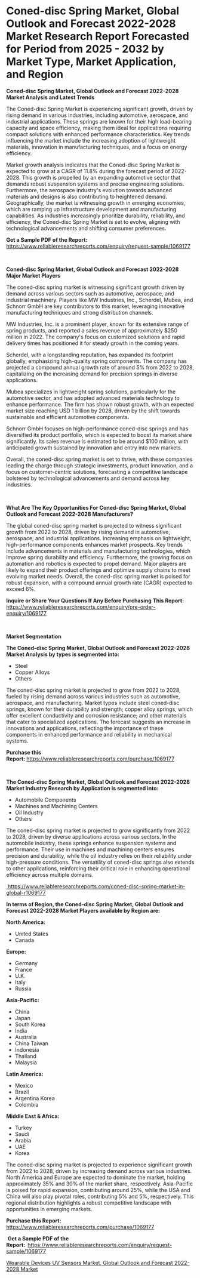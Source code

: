 <p><h1>Coned-disc Spring Market, Global Outlook and Forecast 2022-2028 Market Research Report Forecasted for Period from 2025 -  2032 by Market Type, Market Application, and Region</h1></p><p><strong>Coned-disc Spring Market, Global Outlook and Forecast 2022-2028 Market Analysis and Latest Trends</strong></p>
<p><p>The Coned-disc Spring Market is experiencing significant growth, driven by rising demand in various industries, including automotive, aerospace, and industrial applications. These springs are known for their high load-bearing capacity and space efficiency, making them ideal for applications requiring compact solutions with enhanced performance characteristics. Key trends influencing the market include the increasing adoption of lightweight materials, innovation in manufacturing techniques, and a focus on energy efficiency.</p><p>Market growth analysis indicates that the Coned-disc Spring Market is expected to grow at a CAGR of 11.8% during the forecast period of 2022-2028. This growth is propelled by an expanding automotive sector that demands robust suspension systems and precise engineering solutions. Furthermore, the aerospace industry's evolution towards advanced materials and designs is also contributing to heightened demand. Geographically, the market is witnessing growth in emerging economies, which are ramping up infrastructure development and manufacturing capabilities. As industries increasingly prioritize durability, reliability, and efficiency, the Coned-disc Spring Market is set to evolve, aligning with technological advancements and shifting consumer preferences.</p></p>
<p><strong>Get a Sample PDF of the Report:&nbsp;</strong> <a href="https://www.reliableresearchreports.com/enquiry/request-sample/1069177?utm_campaign=2219&utm_medium=2&utm_source=Github&utm_content=ia&utm_term=21032025&utm_id=coned-disc-spring-market-global-outlook-and-forecast-2022-2028">https://www.reliableresearchreports.com/enquiry/request-sample/1069177</a></p>
<p>&nbsp;</p>
<p><strong>Coned-disc Spring Market, Global Outlook and Forecast 2022-2028 Major Market Players</strong></p>
<p><p>The coned-disc spring market is witnessing significant growth driven by demand across various sectors such as automotive, aerospace, and industrial machinery. Players like MW Industries, Inc., Scherdel, Mubea, and Schnorr GmbH are key contributors to this market, leveraging innovative manufacturing techniques and strong distribution channels.</p><p>MW Industries, Inc. is a prominent player, known for its extensive range of spring products, and reported a sales revenue of approximately $250 million in 2022. The company's focus on customized solutions and rapid delivery times has positioned it for steady growth in the coming years. </p><p>Scherdel, with a longstanding reputation, has expanded its footprint globally, emphasizing high-quality spring components. The company has projected a compound annual growth rate of around 5% from 2022 to 2028, capitalizing on the increasing demand for precision springs in diverse applications.</p><p>Mubea specializes in lightweight spring solutions, particularly for the automotive sector, and has adopted advanced materials technology to enhance performance. The firm has shown robust growth, with an expected market size reaching USD 1 billion by 2028, driven by the shift towards sustainable and efficient automotive components.</p><p>Schnorr GmbH focuses on high-performance coned-disc springs and has diversified its product portfolio, which is expected to boost its market share significantly. Its sales revenue is estimated to be around $100 million, with anticipated growth sustained by innovation and entry into new markets.</p><p>Overall, the coned-disc spring market is set to thrive, with these companies leading the charge through strategic investments, product innovation, and a focus on customer-centric solutions, forecasting a competitive landscape bolstered by technological advancements and demand across key industries.</p></p>
<p>&nbsp;</p>
<p><strong>What Are The Key Opportunities For Coned-disc Spring Market, Global Outlook and Forecast 2022-2028 Manufacturers?</strong></p>
<p><p>The global coned-disc spring market is projected to witness significant growth from 2022 to 2028, driven by rising demand in automotive, aerospace, and industrial applications. Increasing emphasis on lightweight, high-performance components enhances market prospects. Key trends include advancements in materials and manufacturing technologies, which improve spring durability and efficiency. Furthermore, the growing focus on automation and robotics is expected to propel demand. Major players are likely to expand their product offerings and optimize supply chains to meet evolving market needs. Overall, the coned-disc spring market is poised for robust expansion, with a compound annual growth rate (CAGR) expected to exceed 6%.</p></p>
<p><strong>Inquire or Share Your Questions If Any Before Purchasing This Report:</strong> <a href="https://www.reliableresearchreports.com/enquiry/pre-order-enquiry/1069177?utm_campaign=2219&utm_medium=2&utm_source=Github&utm_content=ia&utm_term=21032025&utm_id=coned-disc-spring-market-global-outlook-and-forecast-2022-2028">https://www.reliableresearchreports.com/enquiry/pre-order-enquiry/1069177</a></p>
<p>&nbsp;</p>
<p><strong>Market Segmentation</strong></p>
<p><strong>The Coned-disc Spring Market, Global Outlook and Forecast 2022-2028 Market Analysis by types is segmented into:</strong></p>
<p><ul><li>Steel</li><li>Copper Alloys</li><li>Others</li></ul></p>
<p><p>The coned-disc spring market is projected to grow from 2022 to 2028, fueled by rising demand across various industries such as automotive, aerospace, and manufacturing. Market types include steel coned-disc springs, known for their durability and strength; copper alloy springs, which offer excellent conductivity and corrosion resistance; and other materials that cater to specialized applications. The forecast suggests an increase in innovations and applications, reflecting the importance of these components in enhanced performance and reliability in mechanical systems.</p></p>
<p><strong>Purchase this Report:&nbsp;</strong><a href="https://www.reliableresearchreports.com/purchase/1069177?utm_campaign=2219&utm_medium=2&utm_source=Github&utm_content=ia&utm_term=21032025&utm_id=coned-disc-spring-market-global-outlook-and-forecast-2022-2028">https://www.reliableresearchreports.com/purchase/1069177</a></p>
<p>&nbsp;</p>
<p><strong>The Coned-disc Spring Market, Global Outlook and Forecast 2022-2028 Market Industry Research by Application is segmented into:</strong></p>
<p><ul><li>Automobile Components</li><li>Machines and Machining Centers</li><li>Oil Industry</li><li>Others</li></ul></p>
<p><p>The coned-disc spring market is projected to grow significantly from 2022 to 2028, driven by diverse applications across various sectors. In the automobile industry, these springs enhance suspension systems and performance. Their use in machines and machining centers ensures precision and durability, while the oil industry relies on their reliability under high-pressure conditions. The versatility of coned-disc springs also extends to other applications, reinforcing their critical role in enhancing operational efficiency across multiple domains.</p></p>
<p><a href="https://www.reliableresearchreports.com/coned-disc-spring-market-in-global-r1069177?utm_campaign=2219&utm_medium=2&utm_source=Github&utm_content=ia&utm_term=21032025&utm_id=coned-disc-spring-market-global-outlook-and-forecast-2022-2028">&nbsp;https://www.reliableresearchreports.com/coned-disc-spring-market-in-global-r1069177</a></p>
<p><strong>In terms of Region, the Coned-disc Spring Market, Global Outlook and Forecast 2022-2028 Market Players available by Region are:</strong></p>
<p>
    <p> <strong> North America: </strong>
        <ul>
            <li>United States</li>
            <li>Canada</li>
        </ul>
        </p> 
    <p> <strong> Europe: </strong>
        <ul>
            <li>Germany</li>
            <li>France</li>
            <li>U.K.</li>
            <li>Italy</li>
            <li>Russia</li>
        </ul>
        </p> 
    <p> <strong> Asia-Pacific: </strong>
        <ul>
            <li>China</li>
            <li>Japan</li>
            <li>South Korea</li>
            <li>India</li>
            <li>Australia</li>
            <li>China Taiwan</li>
            <li>Indonesia</li>
            <li>Thailand</li>
            <li>Malaysia</li>
        </ul>
        </p> 
    <p> <strong> Latin America: </strong>
        <ul>
            <li>Mexico</li>
            <li>Brazil</li>
            <li>Argentina Korea</li>
            <li>Colombia</li>
        </ul>
        </p> 
    <p> <strong> Middle East & Africa: </strong>
        <ul>
            <li>Turkey</li>
            <li>Saudi</li>
            <li>Arabia</li>
            <li>UAE</li>
            <li>Korea</li>
        </ul>
    </p>
    </p>
<p><p>The coned-disc spring market is projected to experience significant growth from 2022 to 2028, driven by increasing demand across various industries. North America and Europe are expected to dominate the market, holding approximately 35% and 30% of the market share, respectively. Asia-Pacific is poised for rapid expansion, contributing around 25%, while the USA and China will also play pivotal roles, contributing 5% and 5%, respectively. This regional distribution highlights a robust competitive landscape with opportunities in emerging markets.</p></p>
<p><strong>Purchase this Report: </strong><a href="https://www.reliableresearchreports.com/purchase/1069177?utm_campaign=2219&utm_medium=2&utm_source=Github&utm_content=ia&utm_term=21032025&utm_id=coned-disc-spring-market-global-outlook-and-forecast-2022-2028">https://www.reliableresearchreports.com/purchase/1069177</a></p>
<p>&nbsp;<strong>Get a Sample PDF of the Report:&nbsp;&nbsp;</strong><a href="https://www.reliableresearchreports.com/enquiry/request-sample/1069177?utm_campaign=2219&utm_medium=2&utm_source=Github&utm_content=ia&utm_term=21032025&utm_id=coned-disc-spring-market-global-outlook-and-forecast-2022-2028">https://www.reliableresearchreports.com/enquiry/request-sample/1069177</a></p>
<p><strong></strong></p>
<p><p><a href="https://github.com/rosamariarocque98/Market-Research-Report-List-1/blob/main/wearable-devices-uv-sensors-market-global-outlook-and-forecast-2022-2028-market.md?utm_campaign=2219&utm_medium=2&utm_source=Github&utm_content=ia&utm_term=21032025&utm_id=coned-disc-spring-market-global-outlook-and-forecast-2022-2028">Wearable Devices UV Sensors Market, Global Outlook and Forecast 2022-2028 Market</a></p></p>